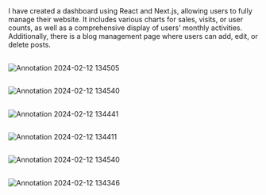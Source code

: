 ## 
I have created a dashboard using React and Next.js, allowing users to fully manage their website. It includes various charts for sales, visits, or user counts, as well as a comprehensive display of users' monthly activities. Additionally, there is a blog management page where users can add, edit, or delete posts.

##
![Annotation 2024-02-12 134505](https://github.com/mehran-rezaei/dashboard-for-manage-website/assets/110059221/976b531f-95f9-412d-ba25-83e8d4c20ba4)
##
![Annotation 2024-02-12 134540](https://github.com/mehran-rezaei/dashboard-for-manage-website/assets/110059221/3786d606-3521-4e0c-87a2-ef2fb1641d73)
##
![Annotation 2024-02-12 134441](https://github.com/mehran-rezaei/dashboard-for-manage-website/assets/110059221/63e3b25d-3c82-430b-b368-72285e8054c8)
##
![Annotation 2024-02-12 134411](https://github.com/mehran-rezaei/dashboard-for-manage-website/assets/110059221/0400fb11-cdff-41b3-9fb3-9bc2cd34c91f)
##
![Annotation 2024-02-12 134540](https://github.com/mehran-rezaei/dashboard-for-manage-website/assets/110059221/877cbbd4-0f62-4838-aad6-0a5f60d31735)
##
![Annotation 2024-02-12 134346](https://github.com/mehran-rezaei/dashboard-for-manage-website/assets/110059221/a0a46e13-8626-460f-bac5-5e3770e929cd)
